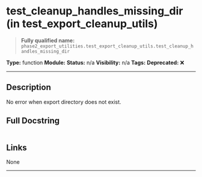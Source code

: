 # test_cleanup_handles_missing_dir (in test_export_cleanup_utils)
> **Fully qualified name:** `phase2_export_utilities.test_export_cleanup_utils.test_cleanup_handles_missing_dir`

**Type:** function
**Module:** 
**Status:** n/a
**Visibility:** n/a
**Tags:** 
**Deprecated:** ❌

---

## Description
No error when export directory does not exist.

## Full Docstring
```

```

## Links
None

---
